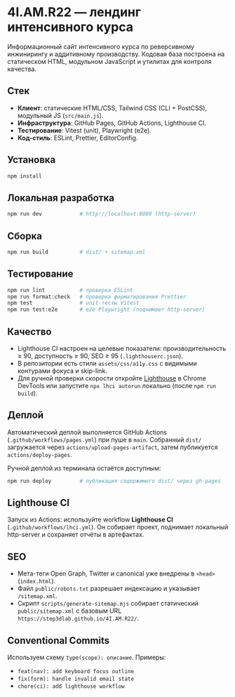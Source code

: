 # 4I.AM.R22 — лендинг интенсивного курса

Информационный сайт интенсивного курса по реверсивному инжинирингу и аддитивному производству. Кодовая база построена на статическом HTML, модульном JavaScript и утилитах для контроля качества.

## Стек

- **Клиент**: статические HTML/CSS, Tailwind CSS (CLI + PostCSS), модульный JS (`src/main.js`).
- **Инфраструктура**: GitHub Pages, GitHub Actions, Lighthouse CI.
- **Тестирование**: Vitest (unit), Playwright (e2e).
- **Код-стиль**: ESLint, Prettier, EditorConfig.

## Установка

```bash
npm install
```

## Локальная разработка

```bash
npm run dev            # http://localhost:8080 (http-server)
```

## Сборка

```bash
npm run build          # dist/ + sitemap.xml
```

## Тестирование

```bash
npm run lint           # проверка ESLint
npm run format:check   # проверка форматирования Prettier
npm test               # unit-тесты Vitest
npm run test:e2e       # e2e Playwright (поднимает http-server)
```

## Качество

- Lighthouse CI настроен на целевые показатели: производительность ≥ 90, доступность ≥ 90, SEO ≥ 95 (`.lighthouserc.json`).
- В репозитории есть стили `assets/css/a11y.css` с видимыми контурами фокуса и skip-link.
- Для ручной проверки скорости откройте [Lighthouse](https://developers.google.com/web/tools/lighthouse) в Chrome DevTools или запустите `npx lhci autorun` локально (после `npm run build`).

## Деплой

Автоматический деплой выполняется GitHub Actions (`.github/workflows/pages.yml`) при пуше в `main`. Собранный `dist/` загружается через `actions/upload-pages-artifact`, затем публикуется `actions/deploy-pages`.

Ручной деплой из терминала остаётся доступным:

```bash
npm run deploy         # публикация содержимого dist/ через gh-pages
```

## Lighthouse CI

Запуск из Actions: используйте workflow **Lighthouse CI** (`.github/workflows/lhci.yml`). Он собирает проект, поднимает локальный http-server и сохраняет отчёты в артефактах.

## SEO

- Мета-теги Open Graph, Twitter и canonical уже внедрены в `<head>` (`index.html`).
- Файл `public/robots.txt` разрешает индексацию и указывает `/sitemap.xml`.
- Скрипт `scripts/generate-sitemap.mjs` собирает статический `public/sitemap.xml` с базовым URL `https://step3dlab.github.io/4I.AM.R22/`.

## Conventional Commits

Используем схему `type(scope): описание`. Примеры:

- `feat(nav): add keyboard focus outline`
- `fix(form): handle invalid email state`
- `chore(ci): add lighthouse workflow`
